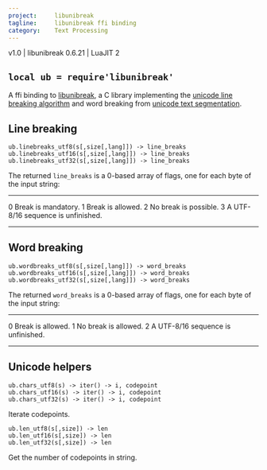```yaml
---
project:     libunibreak
tagline:     libunibreak ffi binding
category:    Text Processing
---
```


v1.0 | libunibreak 0.6.21 | LuaJIT 2

## `local ub = require'libunibreak'`

A ffi binding to [libunibreak][libunibreak lib], a C library implementing
the [unicode line breaking algorithm][tr14] and word breaking from [unicode text segmentation][tr29].

## Line breaking

	ub.linebreaks_utf8(s[,size[,lang]]) -> line_breaks
	ub.linebreaks_utf16(s[,size[,lang]]) -> line_breaks
	ub.linebreaks_utf32(s[,size[,lang]]) -> line_breaks

The returned `line_breaks` is a 0-based array of flags, one for each byte of the input string:

--- ------------------------------------
0   Break is mandatory.
1   Break is allowed.
2   No break is possible.
3   A UTF-8/16 sequence is unfinished.
--- ------------------------------------

## Word breaking

	ub.wordbreaks_utf8(s[,size[,lang]]) -> word_breaks
	ub.wordbreaks_utf16(s[,size[,lang]]) -> word_breaks
	ub.wordbreaks_utf32(s[,size[,lang]]) -> word_breaks

The returned `word_breaks` is a 0-based array of flags, one for each byte of the input string:

--- ------------------------------------
0   Break is allowed.
1   No break is allowed.
2   A UTF-8/16 sequence is unfinished.
--- ------------------------------------

## Unicode helpers

	ub.chars_utf8(s) -> iter() -> i, codepoint
	ub.chars_utf16(s) -> iter() -> i, codepoint
	ub.chars_utf32(s) -> iter() -> i, codepoint

Iterate codepoints.

	ub.len_utf8(s[,size]) -> len
	ub.len_utf16(s[,size]) -> len
	ub.len_utf32(s[,size]) -> len

Get the number of codepoints in string.


[libunibreak lib]: http://vimgadgets.sourceforge.net/libunibreak/
[tr14]:            http://www.unicode.org/reports/tr14/
[tr29]:            http://www.unicode.org/reports/tr29/
